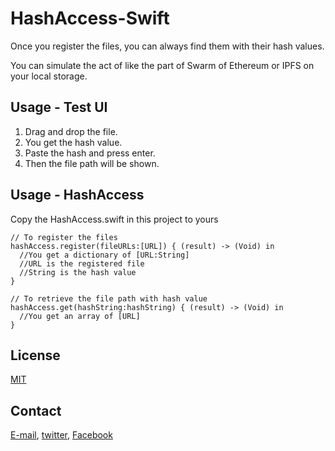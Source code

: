 # HashAccess-Swift
Once you register the files, you can always find them with their hash values.

You can simulate the act of like the part of Swarm of Ethereum or IPFS on your local storage.

## Usage - Test UI
1. Drag and drop the file.
2. You get the hash value.
3. Paste the hash and press enter.
4. Then the file path will be shown.

## Usage - HashAccess

Copy the HashAccess.swift in this project to yours

```
// To register the files
hashAccess.register(fileURLs:[URL]) { (result) -> (Void) in
  //You get a dictionary of [URL:String]
  //URL is the registered file
  //String is the hash value
}

// To retrieve the file path with hash value
hashAccess.get(hashString:hashString) { (result) -> (Void) in
  //You get an array of [URL]
}
```

## License
[MIT](https://choosealicense.com/licenses/mit/)

## Contact
[E-mail](tomo_dev@sockettv.org), [twitter](https://twitter.com/DevYamashita), [Facebook](https://www.facebook.com/TomohiroYamashitaApps/)
